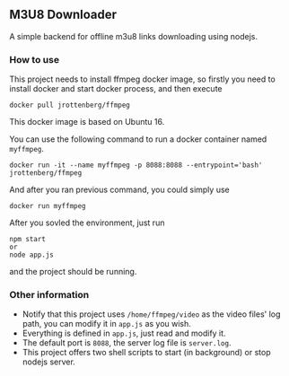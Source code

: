 ## M3U8 Downloader
A simple backend for offline m3u8 links downloading using nodejs.

### How to use
This project needs to install ffmpeg docker image, so firstly you need to install docker and start docker process, and then execute
```
docker pull jrottenberg/ffmpeg
```
This docker image is based on Ubuntu 16.

You can use the following command to run a docker container named `myffmpeg`.
```
docker run -it --name myffmpeg -p 8088:8088 --entrypoint='bash' jrottenberg/ffmpeg
```
And after you ran previous command, you could simply use
```
docker run myffmpeg
```

After you sovled the environment, just run
```
npm start
or
node app.js
```
and the project should be running.
### Other information
- Notify that this project uses `/home/ffmpeg/video` as the video files' log path, you can modify it in `app.js` as you wish.
- Everything is defined in `app.js`, just read and modify it.
- The default port is `8088`, the server log file is `server.log`.
- This project offers two shell scripts to start (in background) or stop nodejs server.
